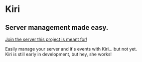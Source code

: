 # Kiri  
## Server management made easy.  
[Join the server this project is meant for!](https://discord.gg/5pFsGfV)  
  
Easily manage your server and it's events with Kiri... but not yet.  
Kiri is still early in development, but hey, she works!